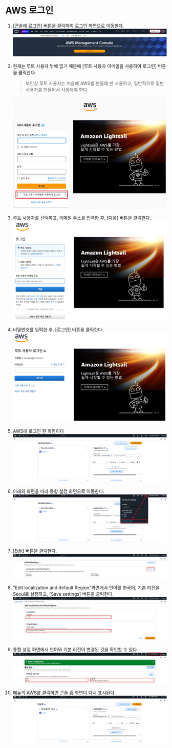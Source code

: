 # AWS 로그인

1. [콘솔에 로그인] 버튼을 클릭하여 로그인 화면으로 이동한다.
   ![AWS 홈](../images/4/2-1.png)

2. 현재는 루트 사용자 밖에 없기 때문에 [루트 사용자 이메일을 사용하여 로그인] 버튼을 클릭한다.
   > 보안상 루트 사용자는 처음에 AWS를 만들때 만 사용하고, 일반적으로 일반 사용자를 만들어서 사용해야 한다.
   
   ![사용자 로그인](../images/4/2-2.png)

3. 루트 사용자를 선택하고, 이메일 주소를 입력한 후, [다음] 버튼을 클릭한다.
   ![로그인](../images/4/2-3.png)

4. 비밀번호를 입력한 후, [로그인] 버튼을 클릭한다.
   ![비밀번호 입력](../images/4/2-4.png)

5. AWS에 로그인 한 화면이다
   ![콘솔 홈](../images/4/2-5.png)

6. 아래의 화면을 따라 통합 설정 화면으로 이동한다.
   ![콘솔 홈](../images/4/2-6.png)

7. [Edit] 버튼을 클릭한다.
   ![통합설정 화면](../images/4/2-7.png)

8. "Edit localization and default Region"화면에서 언어를 한국어, 기본 리전을 Seoul로 설정하고, [Save settings] 버튼을 클릭한다.
   ![언어, 리전 설정 화면](../images/4/2-8.png)

9. 통합 설정 화면에서 언어와 기본 리전이 변경된 것을 확인할 수 있다.
   ![언어, 리전 확인](../images/4/2-9.png)
   
10. 메뉴의 AWS를 클릭하면 콘솔 홈 화면이 다시 표시된다.
   ![언어, 리전 확인](../images/4/2-10.png)

